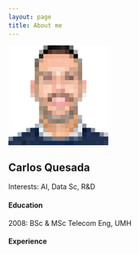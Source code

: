```yaml
---
layout: page
title: About me
---
```


![](/img/me.png)

## Carlos Quesada
Interests: AI, Data Sc, R&D

#### Education
2008: BSc & MSc Telecom Eng, UMH

#### Experience

